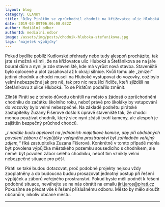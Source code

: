 ```yaml
---
layout: blog
category: CLANKY
title: 'Díky Pirátům se zprůchodnil chodník na křižovatce ulic Hluboká a Štefánikova'
date: 2019-03-09T06:06:00.032Z
author: Mediální odbor
authorId: medialni.odbor
image: /assets/img/posts/chodnik-hluboka-stefanikova.jpg   
tags: 'majetek výpůjčky'
---
```


Pokud bydlíte poblíž Kudlovské přehrady nebo tudy alespoň procházíte, tak jste si možná všimli, že na
křižovatce ulic Hluboká a Štefánikova se na jaře boural dům a nyní je zde staveniště, kde má vyrůst
nová stavba. Staveniště bylo oplocené a plot zasahoval až k okraji silnice. Kvůli tomu ale „zmizel“
jediný chodník a chodci museli na Hluboké vystupovat do vozovky, což bylo velmi nebezpečné jak pro
ně, tak pro nic netušící řidiče, kteří sjížděli na Štefánikovu z ulice Hluboká. To se Pirátům podařilo
změnit.

Zlínští Piráti se z tohoto důvodu obrátili na město s žádostí o zprůchodnění chodníku do začátku
školního roku, neboť právě pro školáky by vstupování do vozovky bylo velmi nebezpečné. Na základě
podnětu pirátské zastupitelky Zuzany Fišerové došlo k úpravě staveniště tak, že chodci mohou
používat chodník, který sice nyní zčásti tvoří kameny, ale alespoň je zajištěn bezpečný průchod
chodců.

*„I nadále budu apelovat na jednáních majetkové komise, aby při obdobných povolení záboru či
výpůjčky veřejného prostranství byl zohledněn veřejný zájem,“* říká zastupitelka Zuzana Fišerová.
Konkrétně v tomto případě mohla být povolena výpůjčka městského pozemku sousedícího s
chodníkem, ale neměl být povolen zábor celého chodníku, neboť tím vznikly velmi nebezpečné
situace pro pěší.

Piráti se také budou dotazovat, proč podobné projekty nejsou vždy zpoplatněny a do budoucna
budou prosazovat jednotný postup při řešení výpůjček a záborů veřejného prostranství.
Pokud byste měli podnět k řešení podobné situace, neváhejte se na nás obrátit na emailu
jiri.jaros@pirati.cz Pokusíme se předat vše k řešení příslušnému odboru. Město by mělo sloužit
občanům, nikoliv občané městu.

- - -
